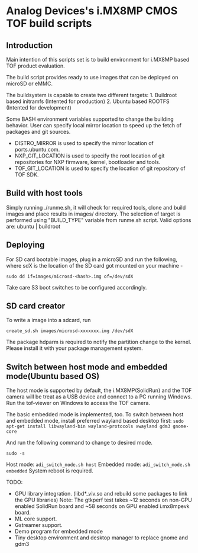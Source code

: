 # Analog Devices's i.MX8MP CMOS TOF build scripts

## Introduction
Main intention of this scripts set is to build environment for i.MX8MP based TOF product evaluation.

The build script provides ready to use images that can be deployed on microSD or eMMC.

The buildsystem is capable to create two different targets:
		1. Buildroot based initramfs (Intented for production)
		2. Ubuntu based ROOTFS (Intented for development)

Some BASH environment variables supported to change the building behavior.
User can specify local mirror location to speed up the fetch of packages and git sources.

* DISTRO_MIRROR is used to specify the mirror location of ports.ubuntu.com.
* NXP_GIT_LOCATION is used to specify the root location of git repositories for NXP firmware, kernel, bootloader and tools.
* TOF_GIT_LOCATION is used to specify the location of git repository of TOF SDK.

## Build with host tools
Simply running ./runme.sh, it will check for required tools, clone and build images and place results in images/ directory.
The selection of target is performed using "BUILD_TYPE" variable from runme.sh script. Valid options are: ubuntu | buildroot

## Deploying
For SD card bootable images, plug in a microSD and run the following, where sdX is the location of the SD card got mounted on your machine -

`sudo dd if=images/microsd-<hash>.img of=/dev/sdX`

Take care S3 boot switches to be configured accordingly.

## SD card creator
To write a image into a sdcard, run

`create_sd.sh images/microsd-xxxxxxx.img /dev/sdX`

The package hdparm is required to notify the partition change to the kernel. Please install it with your package management system.

## Switch between host mode and embedded mode(Ubuntu based OS)
The host mode is supported by default, the i.MX8MP(SolidRun) and the TOF camera will be treat as a USB device and connect to a PC running Windows.
Run the tof-viewer on Windows to access the TOF camera.

The basic embedded mode is implemented, too.
To switch between host and  embedded mode, install preferred wayland based desktop first:
`sudo apt-get install libwayland-bin wayland-protocols xwayland gdm3 gnome-core`

And run the following command to change to desired mode.

`sudo -s`

Host mode:
`adi_switch_mode.sh host`
Embedded mode:
`adi_switch_mode.sh embedded`
System reboot is required.

TODO:
  - GPU library integration. (libd*_viv.so and rebuild some packages to link the GPU libraries)
    Note: The gtkperf test takes ~12 seconds on non-GPU enabled SolidRun board and ~58 seconds on GPU enabled i.mx8mpevk board.
  - ML core support.
  - Gstreamer support.
  - Demo program for embedded mode
  - Tiny desktop environment and desktop manager to replace gnome and gdm3
